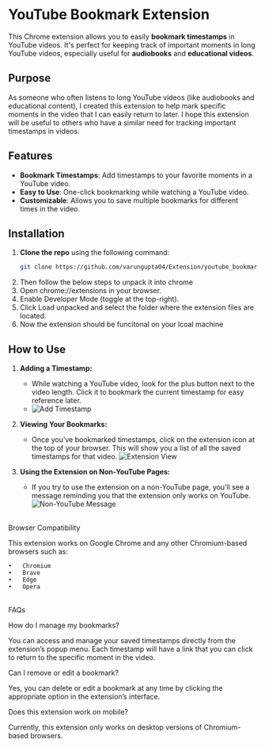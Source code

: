 # YouTube Bookmark Extension

This Chrome extension allows you to easily **bookmark timestamps** in YouTube videos. It's perfect for keeping track of important moments in long YouTube videos, especially useful for **audiobooks** and **educational videos**.

## Purpose
As someone who often listens to long YouTube videos (like audiobooks and educational content), I created this extension to help mark specific moments in the video that I can easily return to later. I hope this extension will be useful to others who have a similar need for tracking important timestamps in videos.

## Features
- **Bookmark Timestamps**: Add timestamps to your favorite moments in a YouTube video.
- **Easy to Use**: One-click bookmarking while watching a YouTube video.
- **Customizable**: Allows you to save multiple bookmarks for different times in the video.

## Installation

1. **Clone the repo** using the following command:
   ```bash
   git clone https://github.com/varungupta04/Extension/youtube_bookmark
2.  Then follow the below steps to unpack it into chrome
3.	Open chrome://extensions in your browser.
4.	Enable Developer Mode (toggle at the top-right).
5.	Click Load unpacked and select the folder where the extension files are located.
6.	Now the extension should be funcitonal on your lcoal machine

## How to Use

1. **Adding a Timestamp:**
   - While watching a YouTube video, look for the plus button next to the video length. Click it to bookmark the current timestamp for easy reference later.
   - ![Add Timestamp](assets/scroll_bar.png)

2. **Viewing Your Bookmarks:**
   - Once you’ve bookmarked timestamps, click on the extension icon at the top of your browser. This will show you a list of all the saved timestamps for that video.
    ![Extension View](assets/extension.png)

3. **Using the Extension on Non-YouTube Pages:**
   - If you try to use the extension on a non-YouTube page, you’ll see a message reminding you that the extension only works on YouTube.
    ![Non-YouTube Message](assets/any_other_page.png)

<br/>
Browser Compatibility

This extension works on Google Chrome and any other Chromium-based browsers such as:

	•	Chromium
	•	Brave
	•	Edge
	•	Opera

<br/>
 FAQs

How do I manage my bookmarks?

You can access and manage your saved timestamps directly from the extension’s popup menu. Each timestamp will have a link that you can click to return to the specific moment in the video.

Can I remove or edit a bookmark?

Yes, you can delete or edit a bookmark at any time by clicking the appropriate option in the extension’s interface.

Does this extension work on mobile?

Currently, this extension only works on desktop versions of Chromium-based browsers.
